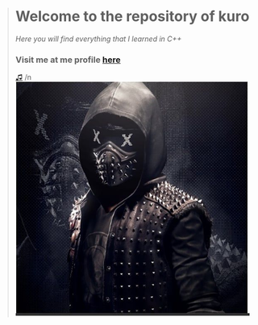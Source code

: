 ># **Welcome to the repository of kuro**
>_Here you will find everything that I learned in C++_
>### Visit me at me profile [here](https://github.com/UP210630)
>[♫](https://www.youtube.com/watch?v=k_TbOH8iE4U) 
/n
>![Imagen 1](/Imagenes/wrench.jpg)

